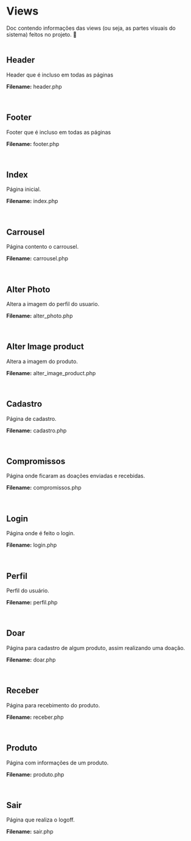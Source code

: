 # Views

Doc contendo informações das views (ou seja, as partes visuais do sistema) feitos no projeto.  🙂
<br><br>

## Header

Header que é incluso em todas as páginas

**Filename:** header.php

<br>

## Footer

Footer que é incluso em todas as páginas

**Filename:** footer.php

<br>

## Index

Página inicial.

**Filename:** index.php

<br>

## Carrousel

Página contento o carrousel.

**Filename:** carrousel.php

<br>

## Alter Photo

Altera a imagem do perfil do usuario.

**Filename:** alter_photo.php

<br>

## Alter Image product

Altera a imagem do produto.

**Filename:** alter_image_product.php

<br>

## Cadastro

Página de cadastro.

**Filename:** cadastro.php

<br>

## Compromissos

Página onde ficaram as doações enviadas e recebidas.

**Filename:** compromissos.php

<br>

## Login

Página onde é feito o login.

**Filename:** login.php

<br>

## Perfil

Perfil do usuário.

**Filename:** perfil.php

<br>

## Doar

Página para cadastro de algum produto, assim realizando uma doação.

**Filename:** doar.php

<br>

## Receber

Página para recebimento do produto.

**Filename:** receber.php

<br>

## Produto

Página com informações de um produto.

**Filename:** produto.php

<br>

## Sair

Página que realiza o logoff.

**Filename:** sair.php

